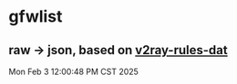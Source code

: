 # gfwlist
## raw -> json, based on [v2ray-rules-dat](https://github.com/Loyalsoldier/v2ray-rules-dat)
Mon Feb  3 12:00:48 PM CST 2025

